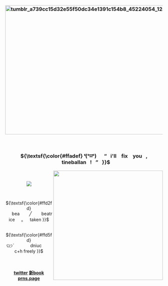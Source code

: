 ### <img width="1198" height="413" alt="tumblr_a739cc15d32e55f50dc34e1391c154b8_45224054_1280" src="https://github.com/user-attachments/assets/af6dbed9-f973-4ed4-8f76-c7c73a7e1fb4" />



### ⠀<p align="center">${\textsf{\color{#ffadef} ᓫ(°⌑°)⠀⠀“⠀i'll⠀ fix⠀ you⠀, ⠀tineballan⠀!⠀”⠀}}$<br>


<img src="https://github.com/user-attachments/assets/febb72ee-f5ea-4e28-b448-8555ea2bff8c" align="right" width="350px"/>

　<p align="center">![](https://komarev.com/ghpvc/?username=2ft-high&label=(୭꒱ྀ)&color=ffc7fb)
 

 
 ⠀<p align="center">${\textsf{\color{#ffd2fd}⠀⠀bea⠀⠀⠀╱⠀⠀⠀beatrice⠀⠀｡⠀⠀taken }}$<br>
⠀⠀<p align="center">${\textsf{\color{#ffd5fd} ଘ੭ˊ⠀⠀⠀⠀⠀dniuc⠀⠀⠀c+h freely }}$<br>




#### ⠀<p align="center">[twitter](https://x.com/dreamywalk) [新book](https://sleepwalk.atabook.org) [prns.page](https://en.pronouns.page/@sleepwalk)
